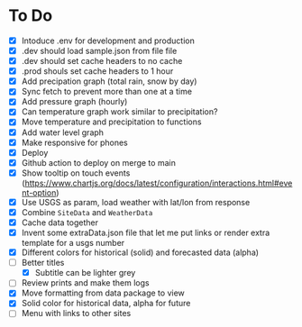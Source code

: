 # To Do

- [x] Intoduce .env for development and production
- [x] .dev should load sample.json from file file
- [x] .dev should set cache headers to no cache
- [x] .prod shouls set cache headers to 1 hour
- [x] Add precipation graph (total rain, snow by day)
- [x] Sync fetch to prevent more than one at a time
- [x] Add pressure graph (hourly)
- [x] Can temperature graph work similar to precipitation?
- [x] Move temperature and precipitation to functions
- [x] Add water level graph
- [x] Make responsive for phones
- [x] Deploy
- [x] Github action to deploy on merge to main
- [x] Show tooltip on touch events (https://www.chartjs.org/docs/latest/configuration/interactions.html#event-option)
- [x] Use USGS as param, load weather with lat/lon from response
- [x] Combine `SiteData` and `WeatherData`
- [x] Cache data together
- [x] Invent some extraData.json file that let me put links or render extra template for a usgs number
- [x] Different colors for historical (solid) and forecasted data (alpha)
- [ ] Better titles 
    - [x] Subtitle can be lighter grey
- [ ] Review prints and make them logs
- [x] Move formatting from data package to view 
- [x] Solid color for historical data, alpha for future
- [ ] Menu with links to other sites
